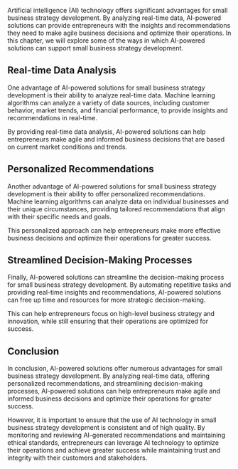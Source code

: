 
Artificial intelligence (AI) technology offers significant advantages for small business strategy development. By analyzing real-time data, AI-powered solutions can provide entrepreneurs with the insights and recommendations they need to make agile business decisions and optimize their operations. In this chapter, we will explore some of the ways in which AI-powered solutions can support small business strategy development.

Real-time Data Analysis
-----------------------

One advantage of AI-powered solutions for small business strategy development is their ability to analyze real-time data. Machine learning algorithms can analyze a variety of data sources, including customer behavior, market trends, and financial performance, to provide insights and recommendations in real-time.

By providing real-time data analysis, AI-powered solutions can help entrepreneurs make agile and informed business decisions that are based on current market conditions and trends.

Personalized Recommendations
----------------------------

Another advantage of AI-powered solutions for small business strategy development is their ability to offer personalized recommendations. Machine learning algorithms can analyze data on individual businesses and their unique circumstances, providing tailored recommendations that align with their specific needs and goals.

This personalized approach can help entrepreneurs make more effective business decisions and optimize their operations for greater success.

Streamlined Decision-Making Processes
-------------------------------------

Finally, AI-powered solutions can streamline the decision-making process for small business strategy development. By automating repetitive tasks and providing real-time insights and recommendations, AI-powered solutions can free up time and resources for more strategic decision-making.

This can help entrepreneurs focus on high-level business strategy and innovation, while still ensuring that their operations are optimized for success.

Conclusion
----------

In conclusion, AI-powered solutions offer numerous advantages for small business strategy development. By analyzing real-time data, offering personalized recommendations, and streamlining decision-making processes, AI-powered solutions can help entrepreneurs make agile and informed business decisions and optimize their operations for greater success.

However, it is important to ensure that the use of AI technology in small business strategy development is consistent and of high quality. By monitoring and reviewing AI-generated recommendations and maintaining ethical standards, entrepreneurs can leverage AI technology to optimize their operations and achieve greater success while maintaining trust and integrity with their customers and stakeholders.
